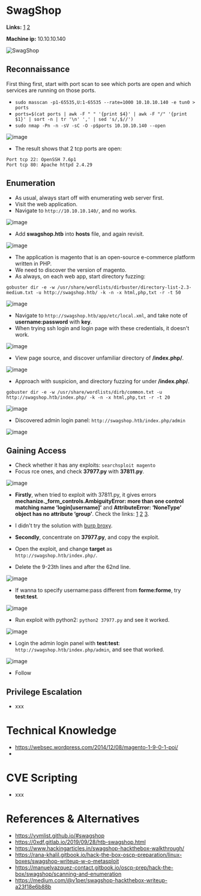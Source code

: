 # SwagShop

**Links:** [1](https://www.hackthebox.com/machines/swagshop)  [2](https://app.hackthebox.com/machines/swagshop)

**Machine ip:** 10.10.10.140

![SwagShop](https://github.com/h4md153v63n/CTFs/assets/5091265/73292ad2-0089-44f9-8d3c-a09b29f7a81d)

## Reconnaissance
First thing first, start with port scan to see which ports are open and which services are running on those ports.
+ `sudo masscan -p1-65535,U:1-65535 --rate=1000 10.10.10.140 -e tun0 > ports`
+ `ports=$(cat ports | awk -F " " '{print $4}' | awk -F "/" '{print $1}' | sort -n | tr '\n' ',' | sed 's/,$//')`
+ `sudo nmap -Pn -n -sV -sC -O -p$ports 10.10.10.140 --open`

![image](https://github.com/h4md153v63n/CTFs/assets/5091265/936de3e3-86b1-4006-a7ef-6a3f0fe2aa32)

+ The result shows that 2 tcp ports are open:
```
Port tcp 22: OpenSSH 7.6p1
Port tcp 80: Apache httpd 2.4.29
```


## Enumeration
+ As usual, always start off with enumerating web server first.
+ Visit the web application.
+ Navigate to `http://10.10.10.140/`, and no works.

![image](https://github.com/h4md153v63n/CTFs/assets/5091265/867650f8-07a9-4a97-9db1-afa666204b13)

+ Add **swagshop.htb** into **hosts** file, and again revisit.

![image](https://github.com/h4md153v63n/CTFs/assets/5091265/5cdd986e-32af-41a3-a1e1-01757f0f2dce)

+ The application is magento that is an open-source e-commerce platform written in PHP.
+ We need to discover the version of magento.
+ As always, on each web app, start directory fuzzing:
```
gobuster dir -e -w /usr/share/wordlists/dirbuster/directory-list-2.3-medium.txt -u http://swagshop.htb/ -k -n -x html,php,txt -r -t 50
```

![image](https://github.com/h4md153v63n/CTFs/assets/5091265/d41e6d29-b58c-4b19-ba61-7b7a4e072b87)

+ Navigate to `http://swagshop.htb/app/etc/local.xml`, and take note of **username:password** with **key**.
+ When trying ssh login and login page with these credentials, it doesn't work.

![image](https://github.com/h4md153v63n/CTFs/assets/5091265/bab5becc-4821-4cdd-bce0-ed8f3ed80de7)

+ View page source, and discover unfamiliar directory of **/index.php/**.

![image](https://github.com/h4md153v63n/CTFs/assets/5091265/72089ffb-ed32-4861-bae5-91a7d381be1a)

+ Approach with suspicion, and directory fuzzing for under **/index.php/**.
```
gobuster dir -e -w /usr/share/wordlists/dirb/common.txt -u http://swagshop.htb/index.php/ -k -n -x html,php,txt -r -t 20
```

![image](https://github.com/h4md153v63n/CTFs/assets/5091265/970e5c7a-e7cc-48d3-b20d-8a3ca0967b59)

+ Discovered admin login panel: `http://swagshop.htb/index.php/admin`

![image](https://github.com/h4md153v63n/CTFs/assets/5091265/f07c0b07-b08c-44f9-ba1f-fbf1d54e4234)


## Gaining Access
+ Check whether it has any exploits: `searchsploit magento`
+ Focus rce ones, and check **37977.py** with **37811.py**.

![image](https://github.com/h4md153v63n/CTFs/assets/5091265/49088aa5-5b40-4b65-9c92-598bc22df3f8)

+ **Firstly**, when tried to exploit with 37811.py, it gives errors **mechanize._form_controls.AmbiguityError: more than one control matching name ‘login[username]’** and **AttributeError: ‘NoneType’ object has no attribute ‘group’**. Check the links: [1](https://forum.hackthebox.com/t/swagshop-rce/1959) [2](https://forum.hackthebox.com/t/was-swagshop-patched-again/3832) [3](https://forum.hackthebox.com/t/swagshop-errors-in-script-37811-py/1965).
+ I didn't try the solution with [burp broxy](https://rana-khalil.gitbook.io/hack-the-box-oscp-preparation/linux-boxes/swagshop-writeup-w-o-metasploit#id-26dd).

+ **Secondly**, concentrate on **37977.py**, and copy the exploit.
+ Open the exploit, and change **target** as `http://swagshop.htb/index.php/`.
+ Delete the 9-23th lines and after the 62nd line.

![image](https://github.com/h4md153v63n/CTFs/assets/5091265/a57b0991-8ae7-4301-8c4a-9f2dde48f4fb)

+ If wanna to specify username:pass different from **forme:forme**, try **test:test**.

![image](https://github.com/h4md153v63n/CTFs/assets/5091265/7f5f7a01-8539-4792-b5ac-c0d76cfa9836)

+ Run exploit with python2: `python2 37977.py` and see it worked.

![image](https://github.com/h4md153v63n/CTFs/assets/5091265/68df934e-dbfb-46b6-b1d4-80013065526c)

+ Login the admin login panel with **test:test**: `http://swagshop.htb/index.php/admin`, and see that worked.

![image](https://github.com/h4md153v63n/CTFs/assets/5091265/31fd6e3c-e7e5-4112-b3e8-3e9804c6dbf6)

+ Follow 


## Privilege Escalation
+ xxx


# Technical Knowledge
+ https://websec.wordpress.com/2014/12/08/magento-1-9-0-1-poi/
+ 


# CVE Scripting
+ xxx


# References & Alternatives
+ https://vvmlist.github.io/#swagshop
+ https://0xdf.gitlab.io/2019/09/28/htb-swagshop.html
+ https://www.hackingarticles.in/swagshop-hackthebox-walkthrough/
+ https://rana-khalil.gitbook.io/hack-the-box-oscp-preparation/linux-boxes/swagshop-writeup-w-o-metasploit
+ https://manuelvazquez-contact.gitbook.io/oscp-prep/hack-the-box/swagshop/scanning-and-enumeration
+ https://medium.com/@v1per/swagshop-hackthebox-writeup-a23f18e6b88b
